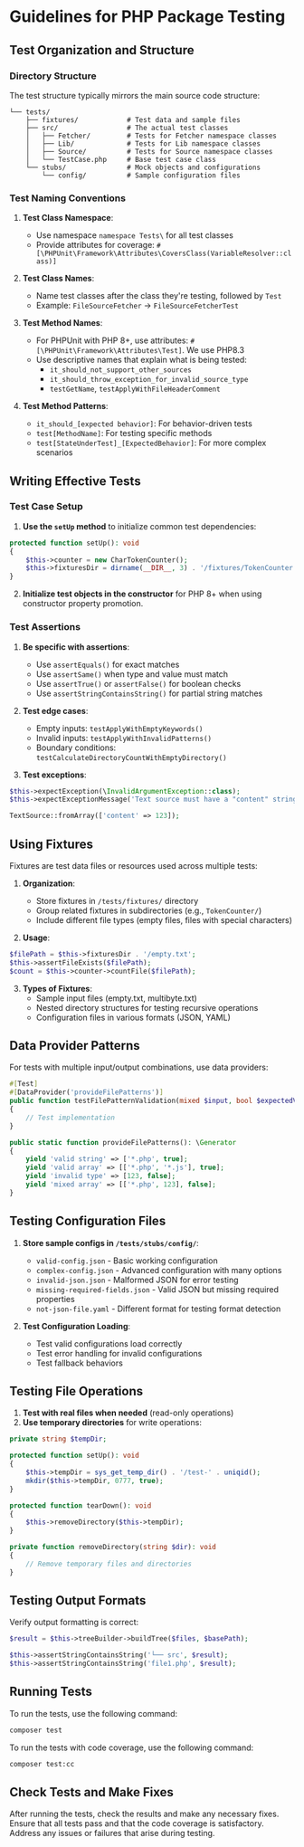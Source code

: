 # Guidelines for PHP Package Testing

## Test Organization and Structure

### Directory Structure

The test structure typically mirrors the main source code structure:

```
└── tests/
    ├── fixtures/            # Test data and sample files
    ├── src/                 # The actual test classes
    │   ├── Fetcher/         # Tests for Fetcher namespace classes
    │   ├── Lib/             # Tests for Lib namespace classes
    │   ├── Source/          # Tests for Source namespace classes
    │   └── TestCase.php     # Base test case class
    └── stubs/               # Mock objects and configurations
        └── config/          # Sample configuration files
```

### Test Naming Conventions

1. **Test Class Namespace**:
    - Use namespace `namespace Tests\` for all test classes
    - Provide attributes for coverage: `#[\PHPUnit\Framework\Attributes\CoversClass(VariableResolver::class)]`

1. **Test Class Names**:
    - Name test classes after the class they're testing, followed by `Test`
    - Example: `FileSourceFetcher` -> `FileSourceFetcherTest`

2. **Test Method Names**:
    - For PHPUnit with PHP 8+, use attributes: `#[\PHPUnit\Framework\Attributes\Test]`. We use PHP8.3
    - Use descriptive names that explain what is being tested:
        - `it_should_not_support_other_sources`
        - `it_should_throw_exception_for_invalid_source_type`
        - `testGetName`, `testApplyWithFileHeaderComment`

3. **Test Method Patterns**:
    - `it_should_[expected behavior]`: For behavior-driven tests
    - `test[MethodName]`: For testing specific methods
    - `test[StateUnderTest]_[ExpectedBehavior]`: For more complex scenarios

## Writing Effective Tests

### Test Case Setup

1. **Use the `setUp` method** to initialize common test dependencies:

```php
protected function setUp(): void
{
    $this->counter = new CharTokenCounter();
    $this->fixturesDir = dirname(__DIR__, 3) . '/fixtures/TokenCounter';
}
```

2. **Initialize test objects in the constructor** for PHP 8+ when using constructor property promotion.

### Test Assertions

1. **Be specific with assertions**:
    - Use `assertEquals()` for exact matches
    - Use `assertSame()` when type and value must match
    - Use `assertTrue()` or `assertFalse()` for boolean checks
    - Use `assertStringContainsString()` for partial string matches

2. **Test edge cases**:
    - Empty inputs: `testApplyWithEmptyKeywords()`
    - Invalid inputs: `testApplyWithInvalidPatterns()`
    - Boundary conditions: `testCalculateDirectoryCountWithEmptyDirectory()`

3. **Test exceptions**:

```php
$this->expectException(\InvalidArgumentException::class);
$this->expectExceptionMessage('Text source must have a "content" string property');

TextSource::fromArray(['content' => 123]);
```

## Using Fixtures

Fixtures are test data files or resources used across multiple tests:

1. **Organization**:
    - Store fixtures in `/tests/fixtures/` directory
    - Group related fixtures in subdirectories (e.g., `TokenCounter/`)
    - Include different file types (empty files, files with special characters)

2. **Usage**:

```php
$filePath = $this->fixturesDir . '/empty.txt';
$this->assertFileExists($filePath);
$count = $this->counter->countFile($filePath);
```

3. **Types of Fixtures**:
    - Sample input files (empty.txt, multibyte.txt)
    - Nested directory structures for testing recursive operations
    - Configuration files in various formats (JSON, YAML)

## Data Provider Patterns

For tests with multiple input/output combinations, use data providers:

```php
#[Test]
#[DataProvider('provideFilePatterns')]
public function testFilePatternValidation(mixed $input, bool $expectedValid): void
{
    // Test implementation
}

public static function provideFilePatterns(): \Generator
{
    yield 'valid string' => ['*.php', true];
    yield 'valid array' => [['*.php', '*.js'], true];
    yield 'invalid type' => [123, false];
    yield 'mixed array' => [['*.php', 123], false];
}
```

## Testing Configuration Files

1. **Store sample configs in `/tests/stubs/config/`**:
    - `valid-config.json` - Basic working configuration
    - `complex-config.json` - Advanced configuration with many options
    - `invalid-json.json` - Malformed JSON for error testing
    - `missing-required-fields.json` - Valid JSON but missing required properties
    - `not-json-file.yaml` - Different format for testing format detection

2. **Test Configuration Loading**:
    - Test valid configurations load correctly
    - Test error handling for invalid configurations
    - Test fallback behaviors

## Testing File Operations

1. **Test with real files when needed** (read-only operations)
2. **Use temporary directories** for write operations:

```php
private string $tempDir;

protected function setUp(): void
{
    $this->tempDir = sys_get_temp_dir() . '/test-' . uniqid();
    mkdir($this->tempDir, 0777, true);
}

protected function tearDown(): void
{
    $this->removeDirectory($this->tempDir);
}

private function removeDirectory(string $dir): void
{
    // Remove temporary files and directories
}
```

## Testing Output Formats

Verify output formatting is correct:

```php
$result = $this->treeBuilder->buildTree($files, $basePath);

$this->assertStringContainsString('└── src', $result);
$this->assertStringContainsString('file1.php', $result);
```

## Running Tests

To run the tests, use the following command:

```sh
composer test
```

To run the tests with code coverage, use the following command:

```sh
composer test:cc
```

## Check Tests and Make Fixes

After running the tests, check the results and make any necessary fixes. Ensure that all tests pass and that the code coverage is satisfactory. Address any issues or failures that arise during testing.
